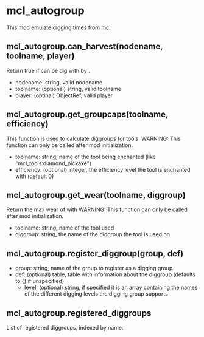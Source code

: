 # mcl_autogroup
This mod emulate digging times from mc.

## mcl_autogroup.can_harvest(nodename, toolname, player)
Return true if <nodename> can be dig with <toolname> by <player>.
* nodename: string, valid nodename
* toolname: (optional) string, valid toolname
* player: (optinal) ObjectRef, valid player

## mcl_autogroup.get_groupcaps(toolname, efficiency)
This function is used to calculate diggroups for tools.
WARNING: This function can only be called after mod initialization.
* toolname: string, name of the tool being enchanted (like "mcl_tools:diamond_pickaxe")
* efficiency: (optional) integer, the efficiency level the tool is enchanted with (default 0)

## mcl_autogroup.get_wear(toolname, diggroup)
Return the max wear of <toolname> with <diggroup>
WARNING: This function can only be called after mod initialization.
* toolname: string, name of the tool used
* diggroup: string, the name of the diggroup the tool is used on

## mcl_autogroup.register_diggroup(group, def)
* group: string, name of the group to register as a digging group
* def: (optional) table, table with information about the diggroup (defaults to {} if unspecified)
    * level: (optional) string, if specified it is an array containing the names of the different digging levels the digging group supports

## mcl_autogroup.registered_diggroups
List of registered diggroups, indexed by name.